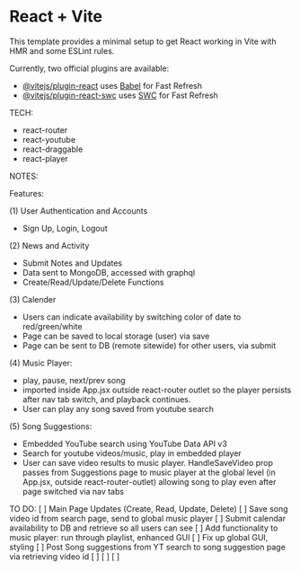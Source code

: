 # React + Vite

This template provides a minimal setup to get React working in Vite with HMR and some ESLint rules.

Currently, two official plugins are available:

- [@vitejs/plugin-react](https://github.com/vitejs/vite-plugin-react/blob/main/packages/plugin-react/README.md) uses [Babel](https://babeljs.io/) for Fast Refresh
- [@vitejs/plugin-react-swc](https://github.com/vitejs/vite-plugin-react-swc) uses [SWC](https://swc.rs/) for Fast Refresh



TECH:

+ react-router
+ react-youtube
+ react-draggable
+ react-player


NOTES:

Features: 

(1) User Authentication and Accounts
+ Sign Up, Login, Logout

(2) News and Activity
+ Submit Notes and Updates
+ Data sent to MongoDB, accessed with graphql
+ Create/Read/Update/Delete Functions

(3) Calender
+ Users can indicate availability by switching color of date to red/green/white
+ Page can be saved to local storage (user) via save
+ Page can be sent to DB (remote sitewide) for other users, via submit 

(4) Music Player:
+ play, pause, next/prev song
+ imported inside App.jsx outside react-router outlet so the player persists after nav tab switch, and playback continues.
+ User can play any song saved from youtube search

(5) Song Suggestions:
+ Embedded YouTube search using YouTube Data API v3
+ Search for youtube videos/music, play in embedded player
+ User can save video results to music player. HandleSaveVideo prop passes from Suggestions page to music player at the global level (in App.jsx, outside react-router-outlet) allowing song to play even after page switched via nav tabs

TO DO:
[ ] Main Page Updates (Create, Read, Update, Delete)
[ ] Save song video id from search page, send to global music player
[ ] Submit calendar availability to DB and retrieve so all users can see
[ ] Add functionality to music player: run through playlist, enhanced GUI
[ ] Fix up global GUI, styling
[ ] Post Song suggestions from YT search to song suggestion page via retrieving video id
[ ]
[ ]
[ ]